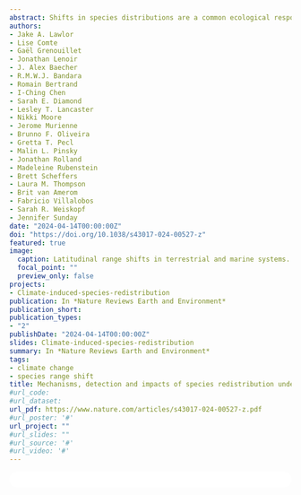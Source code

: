 ```yaml
---
abstract: Shifts in species distributions are a common ecological response to climate change, and global temperature rise is often hypothesized as the primary driver. However, the directions and rates of distribution shifts are highly variable across species, systems and studies, complicating efforts to manage and anticipate biodiversity responses to anthropogenic change. In this Review, we summarize approaches to documenting species range shifts, discuss why observed range shifts often do not match our expectations, and explore the impacts of species range shifts on nature and society. The majority (59%) of documented range shifts are directionally consistent with climate change, based on the BioShifts database of range shift observations. However, many observed species have not shifted or have shifted in directions opposite to temperature-based expectations. These lagging or expectation-contrary shifts might be explained by additional biotic or abiotic factors driving range shifts, including additional non-temperature climatic drivers, habitat characteristics and species interactions, which are not normally considered in range shift documentations. Understanding and managing range shifts will require increasing and connecting observational biological data, generalizing range shift patterns across systems and predicting shifts at management-relevant timescales.
authors:
- Jake A. Lawlor
- Lise Comte
- Gaël Grenouillet
- Jonathan Lenoir
- J. Alex Baecher
- R.M.W.J. Bandara
- Romain Bertrand
- I-Ching Chen
- Sarah E. Diamond
- Lesley T. Lancaster
- Nikki Moore
- Jerome Murienne
- Brunno F. Oliveira
- Gretta T. Pecl
- Malin L. Pinsky
- Jonathan Rolland
- Madeleine Rubenstein
- Brett Scheffers
- Laura M. Thompson
- Brit van Amerom
- Fabricio Villalobos
- Sarah R. Weiskopf
- Jennifer Sunday
date: "2024-04-14T00:00:00Z"
doi: "https://doi.org/10.1038/s43017-024-00527-z"
featured: true
image:
  caption: Latitudinal range shifts in terrestrial and marine systems.
  focal_point: ""
  preview_only: false
projects:
- Climate-induced-species-redistribution
publication: In *Nature Reviews Earth and Environment*
publication_short:
publication_types:
- "2"
publishDate: "2024-04-14T00:00:00Z"
slides: Climate-induced-species-redistribution
summary: In *Nature Reviews Earth and Environment*
tags:
- climate change
- species range shift
title: Mechanisms, detection and impacts of species redistribution under climate change
#url_code: 
#url_dataset: 
url_pdf: https://www.nature.com/articles/s43017-024-00527-z.pdf
#url_poster: '#'
url_project: ""
#url_slides: ""
#url_source: '#'
#url_video: '#'
---
```


<html>
  <style>
    section {
        background: white;
        color: black;
        border-radius: 1em;
        padding: 1em;
        left: 50% }
    #inner {
        display: inline-block;
        display: flex;
        align-items: center;
        justify-content: center }
  </style>
  <section>
    <div id="inner">
      <script type='text/javascript' src='https://d1bxh8uas1mnw7.cloudfront.net/assets/embed.js'></script>
        <span style="float:left"; 
          class="__dimensions_badge_embed__" 
          data-doi="10.1038/s43017-024-00527-z" 
          data-hide-zero-citations="true" 
          data-legend="always">
        </span>
      <script async src="https://badge.dimensions.ai/badge.js" charset="utf-8"></script>
        <div  style="float:right"; 
          data-link-target="_blank" 
          data-badge-details="right" 
          data-badge-type="medium-donut"
          data-doi="10.1038/s43017-024-00527-z"   
          data-condensed="true" 
          data-hide-no-mentions="true" 
          class="altmetric-embed">
        </div>
  </section>
